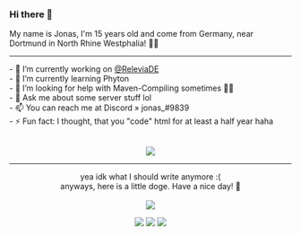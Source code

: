 ### Hi there 👋
My name is Jonas, I'm 15 years old and come from Germany, near Dortmund in North Rhine Westphalia! 👨‍💻
<hr>
- 🔭 I’m currently working on <a href="https://github.com/ReleviaDE">@ReleviaDE</a><br>
- 🌱 I’m currently learning Phyton<br>
- 🤔 I’m looking for help with Maven-Compiling sometimes 🥴🥴<br>
- 💬 Ask me about some server stuff lol<br>
- 📫 You can reach me at Discord » jonas_#9839<br>
- ⚡ Fun fact: I thought, that you "code" html for at least a half year haha<br><br>
<p align="center"><a href="#"><img src="https://github-readme-stats.vercel.app/api?username=jonas-koll&show_icons=true&theme=dracula&count_private=true&hide=contribs&hide_border=true&icon_color=#fff&include_all_commits=true"></a></p>
<hr>
<p align="center">
yea idk what I should write anymore :(<br>
anyways, here is a little doge. Have a nice day! 🌴<br><br>
<img src="https://user-images.githubusercontent.com/56507045/130327122-6d9851dd-d9dd-49ac-add2-a65213aaa26d.png" align="center"></p>

<p align="center"><a href="https://discord.com/users/421671659146313729" target="_blank"><img src="https://img.shields.io/badge/Discord-jonas__%239839-blueviolet?style=flat&logo=discord&logoColor=white&color=5865F2"></a> <a href="https://twitter.com/JonasOnSocials" target="_blank"><img src="https://img.shields.io/badge/Twitter-@JonasOnSocials-blueviolet?style=flat&logo=twitter&logoColor=white&color=1DA1F2"></a> <a href="https://twitch.tv/onejxnas" target="_blank"><img src="https://img.shields.io/badge/Twitch-onejxnas-blueviolet?style=flat&logo=twitch&logoColor=white&color=9146FF"></a></p>
